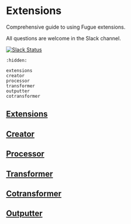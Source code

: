 # Extensions

Comprehensive guide to using Fugue extensions.

All questions are welcome in the Slack channel.

[![Slack Status](https://img.shields.io/badge/slack-join_chat-white.svg?logo=slack&style=social)](https://join.slack.com/t/fugue-project/shared_invite/zt-jl0pcahu-KdlSOgi~fP50TZWmNxdWYQ)

```{toctree}
:hidden:

extensions
creator
processor
transformer
outputter
cotransformer
```

## [Extensions](extensions.ipynb)

## [Creator](creator.ipynb)

## [Processor](processor.ipynb)

## [Transformer](transformer.ipynb)

## [Cotransformer](cotransformer.ipynb)

## [Outputter](outputter.ipynb)